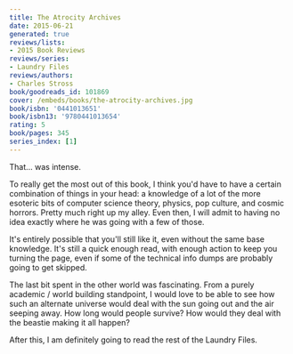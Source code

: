 ```yaml
---
title: The Atrocity Archives
date: 2015-06-21
generated: true
reviews/lists:
- 2015 Book Reviews
reviews/series:
- Laundry Files
reviews/authors:
- Charles Stross
book/goodreads_id: 101869
cover: /embeds/books/the-atrocity-archives.jpg
book/isbn: '0441013651'
book/isbn13: '9780441013654'
rating: 5
book/pages: 345
series_index: [1]
---
```

That... was intense.  

To really get the most out of this book, I think you'd have to have a certain combination of things in your head: a knowledge of a lot of the more esoteric bits of computer science theory, physics, pop culture, and cosmic horrors. Pretty much right up my alley. Even then, I will admit to having no idea exactly where he was going with a few of those.  

<!--more-->

It's entirely possible that you'll still like it, even without the same base knowledge. It's still a quick enough read, with enough action to keep you turning the page, even if some of the technical info dumps are probably going to get skipped.  

The last bit spent in the other world was fascinating. From a purely academic / world building standpoint, I would love to be able to see how such an alternate universe would deal with the sun going out and the air seeping away. How long would people survive? How would they deal with the beastie making it all happen?  

After this, I am definitely going to read the rest of the Laundry Files.
